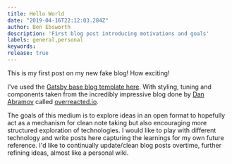 ```yaml
---
title: Hello World
date: "2019-04-16T22:12:03.284Z"
author: Ben Ebsworth
description: 'First blog post introducing motivations and goals'
labels: general,personal
keywords: 
release: true
---
```


This is my first post on my new fake blog! How exciting!

I've used the [Gatsby base blog template here](https://github.com/gatsbyjs/gatsby-starter-blog). With styling, tuning and components taken from the incredibly impressive blog done by [Dan Abramov](https://mobile.twitter.com/dan_abramov) called [overreacted.io](overreacted.io).

The goals of this medium is to explore ideas in an open format to hopefully act as a mechanism for clean note taking but also encouraging more structured exploration of technologies. I would like to play with different technology and write posts here capturing the learnings for my own future reference. I'd like to continually update/clean blog posts overtime, further refining ideas, almost like a personal wiki.
